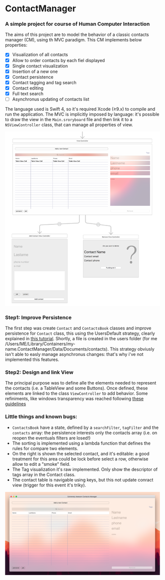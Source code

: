 # ContactManager
### A simple project for course of Human Computer Interaction
The aims of this project are to model the behavior of a classic contacts manager (CM), using th MVC paradigm.
This CM implements below properties:
- [x] Visualization of all contacts
- [x] Allow to order contacts by each fiel displayed
- [x] Single contact visualization
- [x] Insertion of a new one
- [x] Contact persistence
- [x] Contact tagging and tag search
- [x] Contact editing
- [x] Full text search
- [ ] Asynchronus updating of contacts list

The language used is Swift 4, so it's required Xcode (≥9.x) to compile and run the application. The MVC is implicitly imposed by language: it's possible to draw the view in the ```Main.sroryboard``` file and then link it to a ```NSViewController``` class, that can manage all properties of view.

![Xcode Design bulder](https://raw.githubusercontent.com/adelmassimo/ContactManager/master/redameImg/storyboard.png)

### Step1: Improve Persistence
The first step was create ```Contact``` and ```ContactsBook``` classes and improve persistence for ```Contact``` class, this using the UsersDefault strategy, clearly explained in [this tutorial](https://developer.apple.com/documentation/foundation/userdefaults). Shortly, a file is created in the users folder (for me /Users/ME/Library/Containers/my-name.ContactManager/Data/Documents/contacts). This strategy obviusly isn't able to easly manage asynchronus changes: that's why i've not implemented this features.

### Step2: Design and link View
The principal purpose was to define alle the elements needed to represent the contacts (i.e. a TableView and some Buttons). Once defined, these elements are linked to the class ```ViewController``` to add behavior.
Some refiniments, like windows transparency was reached following [these guidelines](https://developer.apple.com/documentation/appkit/nsvisualeffectview)

### Little things and known bugs:
* ```ContactsBook``` have a state, defined by a ```searchFilter```, ```tagFilter``` and the ```contacts``` array: the persistence interests only the contacts array (i.e. on reopen the eventuals filters are losed!)
* The sorting is implemented using a lambda function that defines the rules for compare two elements.
* On the right is shown the selected contact, and it's editable: a good treatment for this area could be lock before select a row, otherwise allow to edit a "smoke" field.
* The Tag visualization it's raw implemented. Only show the descriptor of tags array in the Contact class.
* The contact table is navigable using keys, but this not update conract view (trigger for this event it's triky).

![First launch](https://raw.githubusercontent.com/adelmassimo/ContactManager/master/redameImg/start.png)
